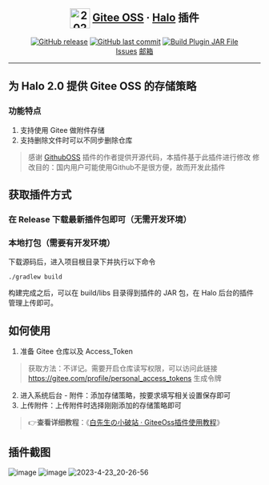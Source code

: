 <H2 align="center">
  <img src="https://gitee.com/tanyajun/picgo-for-myself/raw/master/ez_atchs/20230524171718891-dhyk.png" alt="20230524171718891-dhyk.png" style="vertical-align: middle;width:40px;height:40px;" />
  <a href="https://github.com/MartyAlien/plugin-giteeoss">Gitee OSS</a>
  · 
  <a href="https://github.com/halo-dev/halo#">Halo</a>
  插件
</H2>

<p align="center">
<a href="https://github.com/MartyAlien/plugin-giteeoss/releases"><img alt="GitHub release" src="https://img.shields.io/github/release/MartyAlien/plugin-giteeoss.svg?style=flat-square&include_prereleases" /></a>
<a href="https://github.com/MartyAlien/plugin-giteeoss/commits"><img alt="GitHub last commit" src="https://img.shields.io/github/last-commit/MartyAlien/plugin-giteeoss.svg?style=flat-square" /></a>
<a href="https://github.com/MartyAlien/plugin-giteeoss/actions/workflows/workflow.yml"><img alt="Build Plugin JAR File" src="https://github.com/MartyAlien/plugin-giteeoss/actions/workflows/workflow.yml/badge.svg?style=flat-square" /></a>
<br />
<a href="https://github.com/MartyAlien/plugin-giteeoss/issues">Issues</a>
<a href="mailto:libai.ace@gmail.com">邮箱</a>
</p>

------------------------------

## **为 Halo 2.0 提供 Gitee OSS 的存储策略**

### 功能特点
1. 支持使用 Gitee 做附件存储
2. 支持删除文件时可以不同步删除仓库

> 感谢 <a href="https://github.com/AirboZH/plugin-uposs">GithubOSS</a> 插件的作者提供开源代码，本插件基于此插件进行修改
> 修改目的：国内用户可能使用Github不是很方便，故而开发此插件

## 获取插件方式
### 在 Release 下载最新插件包即可（无需开发环境）
### 本地打包（需要有开发环境）
下载源码后，进入项目根目录下并执行以下命令
```
./gradlew build
```
构建完成之后，可以在 build/libs 目录得到插件的 JAR 包，在 Halo 后台的插件管理上传即可。

## 如何使用

1. 准备 Gitee 仓库以及 Access_Token 
> 获取方法：不详记。需要开启仓库读写权限，可以访问此链接 https://gitee.com/profile/personal_access_tokens 生成令牌
2. 进入系统后台 - 附件：添加存储策略，按要求填写相关设置保存即可
3. 上传附件：上传附件时选择刚刚添加的存储策略即可

> 👉**查看详细教程**：《[白先生の小破站 · GiteeOss插件使用教程](https://blog.yocloud.top/aio/use-gitee_oss_plugin)》

## 插件截图
![image](https://github.com/MartyAlien/plugin-giteeoss/assets/62040646/0794c5cb-d8c6-4a02-9077-dec81cee4543)
![image](https://github.com/MartyAlien/plugin-giteeoss/assets/62040646/461fb7de-8474-4d30-85dc-312e8f924c5d)
![2023-4-23_20-26-56](https://github.com/MartyAlien/plugin-giteeoss/assets/62040646/6326e61d-a564-4857-8683-dc94389f85f0)


